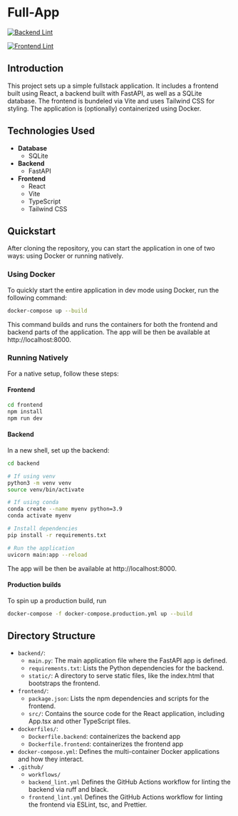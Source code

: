 # Full-App

[![Backend Lint](https://github.com/nitro-bio/micro-app/actions/workflows/backend_lint.yml/badge.svg)](https://github.com/nitro-bio/micro-app/actions/workflows/backend_lint.yml)

[![Frontend Lint](https://github.com/nitro-bio/micro-app/actions/workflows/frontend_lint.yml/badge.svg)](https://github.com/nitro-bio/micro-app/actions/workflows/frontend_lint.yml)


## Introduction

This project sets up a simple fullstack application. It includes a frontend built using React, a backend built with FastAPI, as well as a SQLite database. The frontend is bundeled via Vite and uses Tailwind CSS for styling. The application is (optionally) containerized using Docker.

## Technologies Used

- **Database**
  - SQLite
- **Backend**
  - FastAPI
- **Frontend**
  - React
  - Vite
  - TypeScript
  - Tailwind CSS

## Quickstart

After cloning the repository, you can start the application in one of two ways: using Docker or running natively.

### Using Docker

To quickly start the entire application in dev mode using Docker, run the following command:

```bash
docker-compose up --build
```

This command builds and runs the containers for both the frontend and backend parts of the application. The app will be then be available at http://localhost:8000.

### Running Natively

For a native setup, follow these steps:

#### Frontend

```bash
cd frontend
npm install
npm run dev
```

#### Backend

In a new shell, set up the backend:

```bash
cd backend

# If using venv
python3 -m venv venv
source venv/bin/activate

# If using conda
conda create --name myenv python=3.9
conda activate myenv

# Install dependencies
pip install -r requirements.txt

# Run the application
uvicorn main:app --reload
```

The app will be then be available at http://localhost:8000.

#### Production builds

To spin up a production build, run
```bash
docker-compose -f docker-compose.production.yml up --build
```

## Directory Structure

- `backend/`:
  - `main.py`: The main application file where the FastAPI app is defined.
  - `requirements.txt`: Lists the Python dependencies for the backend.
  - `static/`: A directory to serve static files, like the index.html that bootstraps the frontend.
- `frontend/`:
  - `package.json`: Lists the npm dependencies and scripts for the frontend.
  - `src/`: Contains the source code for the React application, including App.tsx and other TypeScript files.
- `dockerfiles/`:
  - `Dockerfile.backend`: containerizes the backend app
  - `Dockerfile.frontend`: containerizes the frontend app
- `docker-compose.yml`: Defines the multi-container Docker applications and how they interact.
- `.github/`
  - `workflows/`
  - `backend_lint.yml` Defines the GitHub Actions workflow for linting the backend via ruff and black.
  - `frontend_lint.yml` Defines the GitHub Actions workflow for linting the frontend via ESLint, tsc, and Prettier.
